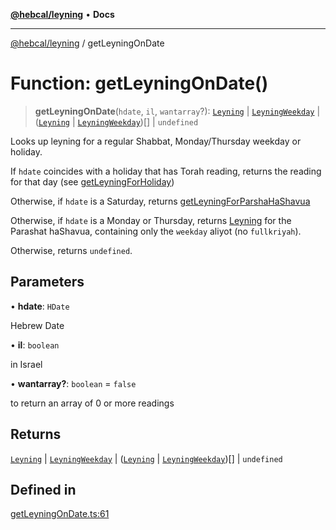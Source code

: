 [**@hebcal/leyning**](../README.md) • **Docs**

***

[@hebcal/leyning](../globals.md) / getLeyningOnDate

# Function: getLeyningOnDate()

> **getLeyningOnDate**(`hdate`, `il`, `wantarray`?): [`Leyning`](../type-aliases/Leyning.md) \| [`LeyningWeekday`](../type-aliases/LeyningWeekday.md) \| ([`Leyning`](../type-aliases/Leyning.md) \| [`LeyningWeekday`](../type-aliases/LeyningWeekday.md))[] \| `undefined`

Looks up leyning for a regular Shabbat, Monday/Thursday weekday or holiday.

If `hdate` coincides with a holiday that has Torah reading, returns the
reading for that day (see [getLeyningForHoliday](getLeyningForHoliday.md))

Otherwise, if `hdate` is a Saturday, returns [getLeyningForParshaHaShavua](getLeyningForParshaHaShavua.md)

Otherwise, if `hdate` is a Monday or Thursday, returns [Leyning](../type-aliases/Leyning.md) for the
Parashat haShavua, containing only the `weekday` aliyot (no `fullkriyah`).

Otherwise, returns `undefined`.

## Parameters

• **hdate**: `HDate`

Hebrew Date

• **il**: `boolean`

in Israel

• **wantarray?**: `boolean` = `false`

to return an array of 0 or more readings

## Returns

[`Leyning`](../type-aliases/Leyning.md) \| [`LeyningWeekday`](../type-aliases/LeyningWeekday.md) \| ([`Leyning`](../type-aliases/Leyning.md) \| [`LeyningWeekday`](../type-aliases/LeyningWeekday.md))[] \| `undefined`

## Defined in

[getLeyningOnDate.ts:61](https://github.com/hebcal/hebcal-leyning/blob/686daf91ca80e1487976aba775587a09727384c4/src/getLeyningOnDate.ts#L61)
